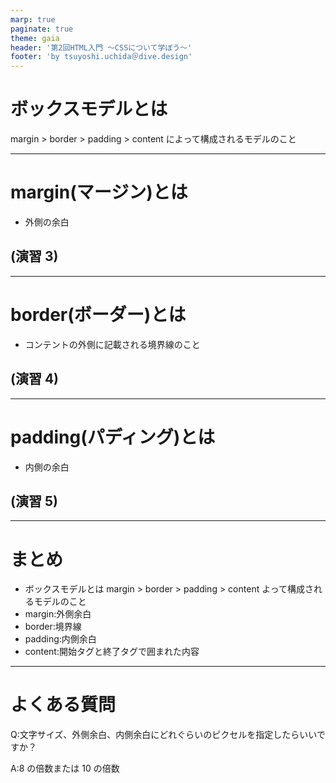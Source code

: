 ```yaml
---
marp: true
paginate: true
theme: gaia
header: '第2回HTML入門 ～CSSについて学ぼう～'
footer: 'by tsuyoshi.uchida＠dive.design'
---
```


# ボックスモデルとは

margin > border > padding > content
によって構成されるモデルのこと

---

# margin(マージン)とは

- 外側の余白

## (演習 3)

---

# border(ボーダー)とは

- コンテントの外側に記載される境界線のこと

## (演習 4)

---

# padding(パディング)とは

- 内側の余白

## (演習 5)

---

# まとめ

- ボックスモデルとは margin > border > padding > content
  よって構成されるモデルのこと
- margin:外側余白
- border:境界線
- padding:内側余白
- content:開始タグと終了タグで囲まれた内容

---

# よくある質問

Q:文字サイズ、外側余白、内側余白にどれぐらいのピクセルを指定したらいいですか？

A:8 の倍数または 10 の倍数
